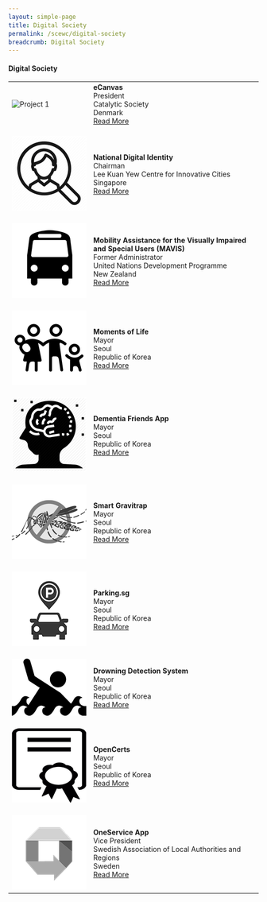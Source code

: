 ```yaml
---
layout: simple-page
title: Digital Society
permalink: /scewc/digital-society
breadcrumb: Digital Society
---
```


#### **Digital Society**

<table style="width: 100%;" border="0" cellpadding="10">
<tbody>
<tr>
<td style="width: 150px;"><img src="/images/jury/flemming-borreskov.png" alt="Project 1" /><br></td>
<td><strong>eCanvas</strong><br />President<br />Catalytic Society<br />Denmark<br><a href="/about/prize-jury/prize-council/flemming-borreskov/">Read More</a></td>
</tr>
<tr>
<td><br><img src="/images/150National-Digital IdentityQR.png" alt="Project 2" /><br></td>
<td><br><strong>National Digital Identity</strong><br />Chairman<br />Lee Kuan Yew Centre for Innovative Cities<br />Singapore<br><a href="/about/prize-jury/prize-council/chan-heng-chee/">Read More</a></td>
</tr>
<tr>
<td><br><img src="/images/150MAVISQR.png" alt="Project 3" /><br></td>
<td><br><strong>Mobility Assistance for the Visually Impaired and Special Users (MAVIS)</strong><br />Former Administrator<br />United Nations Development Programme<br />New Zealand<br><a href="/about/prize-jury/prize-council/helen-clark/">Read More</a></td>
</tr>
<tr>
<td><br><img src="/images/150Moments-of-LifeQR.png" alt="Project 4" /><br></td>
<td><br><strong>Moments of Life</strong><br />Mayor<br />Seoul<br />Republic of Korea<br><a href="/about/prize-jury/prize-council/park-won-soon/">Read More</a></td>
</tr>
<tr>
<td><br><img src="/images/150Dementia-Friends-AppQR.png" alt="Project 4" /><br></td>
<td><br><strong>Dementia Friends App</strong><br />Mayor<br />Seoul<br />Republic of Korea<br><a href="/about/prize-jury/prize-council/park-won-soon/">Read More</a></td>
</tr>
<tr>
<td><br><img src="/images/150Smart-GravitrapQR" alt="Project 4" /><br></td>
<td><br><strong>Smart Gravitrap</strong><br />Mayor<br />Seoul<br />Republic of Korea<br><a href="/about/prize-jury/prize-council/park-won-soon/">Read More</a></td>
</tr>  
<tr>
<td><br><img src="/images/150ParkingQR.png" alt="Project 4" /><br></td>
<td><br><strong>Parking.sg</strong><br />Mayor<br />Seoul<br />Republic of Korea<br><a href="/about/prize-jury/prize-council/park-won-soon/">Read More</a></td>
<tr>
<td><br><img src="/images/150Drowning-Detection-SystemQR.png" alt="Project 4" /><br></td>
<td><br><strong>Drowning Detection System</strong><br />Mayor<br />Seoul<br />Republic of Korea<br><a href="/about/prize-jury/prize-council/park-won-soon/">Read More</a></td>
</tr>
<tr>
<td><br><img src="/images/150OpenCertsQR.png" alt="Project 4" /><br></td>
<td><br><strong>OpenCerts</strong><br />Mayor<br />Seoul<br />Republic of Korea<br><a href="/about/prize-jury/prize-council/park-won-soon/">Read More</a></td>
</tr>  
<tr>
<td><br><img src="/images/150OneServiceQR.png" alt="Project 5" /><br></td>
<td><br><strong>OneService App</strong><br />Vice President<br />Swedish Association of Local Authorities and Regions<br />Sweden<br><a href="/about/prize-jury/prize-council/ilmar-reepalu/">Read More</a></td>
</tr> 
</tbody>
</table>
